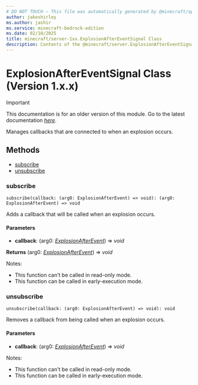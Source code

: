 ```yaml
---
# DO NOT TOUCH — This file was automatically generated by @minecraft/api-docs-generator, to report problems file an issue at https://github.com/Mojang/minecraft-scripting-libraries
author: jakeshirley
ms.author: jashir
ms.service: minecraft-bedrock-edition
ms.date: 02/10/2025
title: minecraft/server-1xx.ExplosionAfterEventSignal Class
description: Contents of the @minecraft/server.ExplosionAfterEventSignal class (Version 1.x.x).
---
```

# ExplosionAfterEventSignal Class (Version 1.x.x)

> [!IMPORTANT]
> This documentation is for an older version of this module. Go to the latest documentation [*here*](../../../scriptapi/minecraft/server/ExplosionAfterEventSignal.md).

Manages callbacks that are connected to when an explosion occurs.

## Methods
- [subscribe](#subscribe)
- [unsubscribe](#unsubscribe)

### **subscribe**
`
subscribe(callback: (arg0: ExplosionAfterEvent) => void): (arg0: ExplosionAfterEvent) => void
`

Adds a callback that will be called when an explosion occurs.

#### **Parameters**
- **callback**: (arg0: [*ExplosionAfterEvent*](ExplosionAfterEvent.md)) => *void*

**Returns** (arg0: [*ExplosionAfterEvent*](ExplosionAfterEvent.md)) => *void*
  
Notes:
- This function can't be called in read-only mode.
- This function can be called in early-execution mode.

### **unsubscribe**
`
unsubscribe(callback: (arg0: ExplosionAfterEvent) => void): void
`

Removes a callback from being called when an explosion occurs.

#### **Parameters**
- **callback**: (arg0: [*ExplosionAfterEvent*](ExplosionAfterEvent.md)) => *void*
  
Notes:
- This function can't be called in read-only mode.
- This function can be called in early-execution mode.

